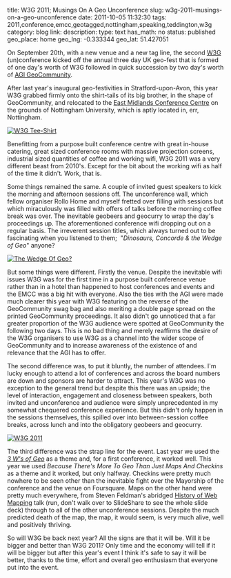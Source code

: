 title: W3G 2011; Musings On A Geo Unconference
slug: w3g-2011-musings-on-a-geo-unconference
date: 2011-10-05 11:32:30
tags: 2011,conference,emcc,geotagged,nottingham,speaking,teddington,w3g
category: blog
link: 
description: 
type: text
has_math: no
status: published
geo_place: home
geo_lng: -0.333344
geo_lat: 51.427051

On September 20th, with a new venue and a new tag line, the second [W3G](https://www.w3gconf.com/ "https://www.w3gconf.com/") (un)conference kicked off the annual three day UK geo-fest that is formed of one day's worth of W3G followed in quick succession by two day's worth of [AGI GeoCommunity](https://www.agigeocommunity.com/ "https://www.agigeocommunity.com/").

After last year's inaugural geo-festivities in Stratford-upon-Avon, this year W3G grabbed firmly onto the shirt-tails of its big brother, in the shape of GeoCommunity, and relocated to the [East Midlands Conference Centre](https://www.nottinghamconferences.co.uk/emcc/ "https://www.nottinghamconferences.co.uk/emcc/") on the grounds of Nottingham University, which is aptly located in, err, Nottingham.

<!-- TEASER_END -->

[![W3G Tee-Shirt](https://farm7.static.flickr.com/6130/6207100794_90b2af4c60_d.jpg)](https://www.flickr.com/photos/vicchi/6207100794/in/set-72157627682734015 "W3G Tee-Shirt")

Benefitting from a purpose built conference centre with great in-house catering, great sized conference rooms with massive projection screens, industrial sized quantities of coffee and working wifi, W3G 2011 was a very different beast from 2010's. Except for the bit about the working wifi as half of the time it didn't. Work, that is.

Some things remained the same. A couple of invited guest speakers to kick the morning and afternoon sessions off. The unconference wall, which fellow organiser Rollo Home and myself fretted over filling with sessions but which miraculously was filled with offers of talks before the morning coffee break was over. The inevitable geobeers and geocurry to wrap the day's proceedings up. The aforementioned conference wifi dropping out on a regular basis. The irreverent session titles, which always turned out to be fascinating when you listened to them;  "*Dinosaurs, Concorde & the Wedge of Geo*" anyone?

[![The Wedge Of Geo?](https://farm7.static.flickr.com/6151/6206585631_e4a478fe56_d.jpg)](https://www.flickr.com/photos/vicchi/6206585631/in/set-72157627682734015/ "The Wedge Of Geo?")

But some things were different. Firstly the venue. Despite the inevitable wifi issues W3G was for the first time in a purpose built conference venue rather than in a hotel than happened to host conferences and events and the EMCC was a big hit with everyone. Also the ties with the AGI were made much clearer this year with W3G featuring on the reverse of the GeoCommunity swag bag and also meriting a double page spread on the printed GeoCommunity proceedings. It also didn't go unnoticed that a far greater proportion of the W3G audience were spotted at GeoCommunity the following two days. This is no bad thing and merely reaffirms the desire of the W3G organisers to use W3G as a channel into the wider scope of GeoCommunity and to increase awareness of the existence of and relevance that the AGI has to offer.

The second difference was, to put it bluntly, the number of attendees. I'm lucky enough to attend a lot of conferences and across the board numbers are down and sponsors are harder to attract. This year's W3G was no exception to the general trend but despite this there was an upside; the level of interaction, engagement and closeness between speakers, both invited and unconference and audience were simply unprecedented in my somewhat chequered conference experience. But this didn't only happen in the sessions themselves, this spilled over into between-session coffee breaks, across lunch and into the obligatory geobeers and geocurry.

[![W3G 2011](https://farm7.static.flickr.com/6180/6207099330_1c3a9953e3_d.jpg)](https://www.flickr.com/photos/vicchi/6207099330/in/set-72157627682734015/ "W3G 2011")

The third difference was the strap line for the event. Last year we used the *[3 W's of Geo](/2010/10/01/w3g-a-chairs-eye-view/ "/2010/10/01/w3g-a-chairs-eye-view/")* as a theme and, for a first conference, it worked well. This year we used *Because There's More To Geo Than Just Maps And Checkins* as a theme and it worked, but only halfway. Checkins were pretty much nowhere to be seen other than the inevitable fight over the Mayorship of the conference and the venue on Foursquare. Maps on the other hand were pretty much everywhere, from Steven Feldman's abridged [History of Web Mapping](https://www.slideshare.net/stevenfeldman/history-of-web-mapping "https://www.slideshare.net/stevenfeldman/history-of-web-mapping") talk (run, don't walk over to SlideShare to see the whole slide deck) through to all of the other unconference sessions. Despite the much predicted death of the map, the map, it would seem, is very much alive, well and positively thriving.

So will W3G be back next year? All the signs are that it will be. Will it be bigger and better than W3G 2011? Only time and the economy will tell if it will be bigger but after this year's event I think it's safe to say it will be better, thanks to the time, effort and overall geo enthusiasm that everyone put into the event.




